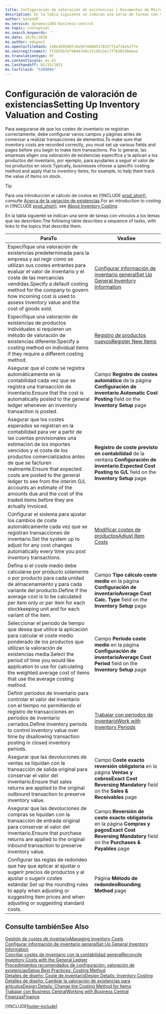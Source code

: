 ```yaml
---
title: Configuración de valoración de existencias | Documentos de Microsoft
description: En la tabla siguiente se indican una serie de tareas con vínculos a los temas que las describen.
author: SorenGP
ms.service: dynamics365-business-central
ms.topic: conceptual
ms.search.keywords: ''
ms.date: 10/01/2020
ms.author: edupont
ms.openlocfilehash: 140e3b95607c6a937e88d517831771af16e52ffe
ms.sourcegitcommit: ff2b55b7e790447e0c1fcd5c2ec7f7610338ebaa
ms.translationtype: HT
ms.contentlocale: es-ES
ms.lasthandoff: 02/15/2021
ms.locfileid: "5389004"
---
```

# <a name="setting-up-inventory-valuation-and-costing"></a><span data-ttu-id="53711-103">Configuración de valoración de existencias</span><span class="sxs-lookup"><span data-stu-id="53711-103">Setting Up Inventory Valuation and Costing</span></span>

<span data-ttu-id="53711-104">Para asegurarse de que los costes de inventario se registran correctamente, debe configurar varios campos y páginas antes de comenzar a realizar transacciones de elementos.</span><span class="sxs-lookup"><span data-stu-id="53711-104">To make sure that inventory costs are recorded correctly, you must set up various fields and pages before you begin to make item transactions.</span></span> <span data-ttu-id="53711-105">Por lo general, las empresas eligen una valoración de existencias específica y la aplican a los productos del inventario, por ejemplo, para ayudarles a seguir el valor de los productos en stock.</span><span class="sxs-lookup"><span data-stu-id="53711-105">Typically, businesses choose a specific costing method and apply that to inventory items, for example, to help them track the value of items on stock.</span></span>  

> [!TIP]
> <span data-ttu-id="53711-106">Para una introducción al cálculo de costos en [!INCLUDE [prod_short](includes/prod_short.md)], consulte [Acerca de la variación de existencias](finance-learn-about-costing.md).</span><span class="sxs-lookup"><span data-stu-id="53711-106">For an introduction to costing in [!INCLUDE [prod_short](includes/prod_short.md)], see [About Inventory Costing](finance-learn-about-costing.md).</span></span>

<span data-ttu-id="53711-107">En la tabla siguiente se indican una serie de tareas con vínculos a los temas que las describen.</span><span class="sxs-lookup"><span data-stu-id="53711-107">The following table describes a sequence of tasks, with links to the topics that describe them.</span></span>

|<span data-ttu-id="53711-108">**Para**</span><span class="sxs-lookup"><span data-stu-id="53711-108">**To**</span></span>|<span data-ttu-id="53711-109">**Vea**</span><span class="sxs-lookup"><span data-stu-id="53711-109">**See**</span></span>|  
|------------|-------------|
|<span data-ttu-id="53711-110">Especifique una valoración de existencias predeterminada para la empresa y así regir cómo se utilizan sus costes entrantes para evaluar el valor de inventario y el coste de las mercancías vendidas.</span><span class="sxs-lookup"><span data-stu-id="53711-110">Specify a default costing method for the company to govern how incoming cost is used to assess inventory value and the cost of goods sold.</span></span>|[<span data-ttu-id="53711-111">Configurar información de inventario general</span><span class="sxs-lookup"><span data-stu-id="53711-111">Set Up General Inventory Information</span></span>](inventory-how-setup-general.md)|  
|<span data-ttu-id="53711-112">Especifique una valoración de existencias de productos individuales si requieren un método de valoración de existencias diferente.</span><span class="sxs-lookup"><span data-stu-id="53711-112">Specify a costing method on individual items if they require a different costing method.</span></span>|[<span data-ttu-id="53711-113">Registro de productos nuevos</span><span class="sxs-lookup"><span data-stu-id="53711-113">Register New Items</span></span>](inventory-how-register-new-items.md)|  
|<span data-ttu-id="53711-114">Asegurar que el coste se registra automáticamente en la contabilidad cada vez que se registra una transacción de inventario.</span><span class="sxs-lookup"><span data-stu-id="53711-114">Ensure that the cost is automatically posted to the general ledger whenever an inventory transaction is posted.</span></span>|<span data-ttu-id="53711-115">Campo **Registro de costes automático** de la página **Configuración de inventario**.</span><span class="sxs-lookup"><span data-stu-id="53711-115">**Automatic Cost Posting** field on the **Inventory Setup** page</span></span>|  
|<span data-ttu-id="53711-116">Asegurar que los costes esperados se registran en la contabilidad para ver a partir de las cuentas provisionales una estimación de los importes vencidos y el coste de los productos comercializados antes de que se facturen realmente.</span><span class="sxs-lookup"><span data-stu-id="53711-116">Ensure that expected costs are posted to the general ledger to see from the interim G/L accounts an estimate of the amounts due and the cost of the traded items before they are actually invoiced.</span></span>|<span data-ttu-id="53711-117">**Registro de coste previsto en contabilidad** de la ventana **Configuración de inventario**.</span><span class="sxs-lookup"><span data-stu-id="53711-117">**Expected Cost Posting to G/L** field on the **Inventory Setup** page</span></span>|  
|<span data-ttu-id="53711-118">Configurar el sistema para ajustar los cambios de coste automáticamente cada vez que se registran transacciones de inventario.</span><span class="sxs-lookup"><span data-stu-id="53711-118">Set the system up to adjust for any cost changes automatically every time you post inventory transactions.</span></span>|[<span data-ttu-id="53711-119">Modificar costes de productos</span><span class="sxs-lookup"><span data-stu-id="53711-119">Adjust Item Costs</span></span>](inventory-how-adjust-item-costs.md)|  
|<span data-ttu-id="53711-120">Defina si el coste medio debe calcularse por producto solamente o por producto para cada unidad de almacenamiento y para cada variante del producto.</span><span class="sxs-lookup"><span data-stu-id="53711-120">Define if the average cost is to be calculated per item only or per item for each stockkeeping unit and for each variant of the item.</span></span>|<span data-ttu-id="53711-121">Campo **Tipo cálculo coste medio** en la página **Configuración de inventario**</span><span class="sxs-lookup"><span data-stu-id="53711-121">**Average Cost Calc. Type** field on the **Inventory Setup** page</span></span>|  
|<span data-ttu-id="53711-122">Seleccionar el periodo de tiempo que desea que utilice la aplicación para calcular el coste medio ponderado de los productos que utilizan la valoración de existencias media.</span><span class="sxs-lookup"><span data-stu-id="53711-122">Select the period of time you would like application to use for calculating the weighted average cost of items that use the average costing method.</span></span>|<span data-ttu-id="53711-123">Campo **Periodo coste medio** en la página **Configuración de inventario**</span><span class="sxs-lookup"><span data-stu-id="53711-123">**Average Cost Period** field on the **Inventory Setup** page</span></span>|  
|<span data-ttu-id="53711-124">Definir periodos de inventario para controlar el valor del inventario con el tiempo no permitiendo el registro de transacciones en periodos de inventario cerrados.</span><span class="sxs-lookup"><span data-stu-id="53711-124">Define inventory periods to control inventory value over time by disallowing transaction posting in closed inventory periods.</span></span>|[<span data-ttu-id="53711-125">Trabajar con periodos de inventario</span><span class="sxs-lookup"><span data-stu-id="53711-125">Work with Inventory Periods</span></span>](finance-how-to-work-with-inventory-periods.md)|  
|<span data-ttu-id="53711-126">Asegurar que las devoluciones de ventas se liquidan con la transacción de salida original para conservar el valor del inventario.</span><span class="sxs-lookup"><span data-stu-id="53711-126">Ensure that sales returns are applied to the original outbound transaction to preserve inventory value.</span></span>|<span data-ttu-id="53711-127">Campo **Coste exacto reversión obligatoria** en la página **Ventas y cobros**</span><span class="sxs-lookup"><span data-stu-id="53711-127">**Exact Cost Reversing Mandatory** field on the **Sales & Receivables** page</span></span>|  
|<span data-ttu-id="53711-128">Asegurar que las devoluciones de compras se liquidan con la transacción de entrada original para conservar el valor del inventario.</span><span class="sxs-lookup"><span data-stu-id="53711-128">Ensure that purchase returns are applied to the original inbound transaction to preserve inventory value.</span></span>|<span data-ttu-id="53711-129">Campo **Reversión de coste exacto obligatoria** en la página **Compras y pagos**</span><span class="sxs-lookup"><span data-stu-id="53711-129">**Exact Cost Reversing Mandatory** field on the **Purchases & Payables** page</span></span>|
|<span data-ttu-id="53711-130">Configurar las reglas de redondeo que hay que aplicar al ajustar o sugerir precios de productos y al ajustar o sugerir costes estándar.</span><span class="sxs-lookup"><span data-stu-id="53711-130">Set up the rounding rules to apply when adjusting or suggesting item prices and when adjusting or suggesting standard costs.</span></span>|<span data-ttu-id="53711-131">Página **Método de redondeo**</span><span class="sxs-lookup"><span data-stu-id="53711-131">**Rounding Method** page</span></span>|  

## <a name="see-also"></a><span data-ttu-id="53711-132">Consulte también</span><span class="sxs-lookup"><span data-stu-id="53711-132">See Also</span></span>

[<span data-ttu-id="53711-133">Gestión de costes de inventario</span><span class="sxs-lookup"><span data-stu-id="53711-133">Managing Inventory Costs</span></span>](finance-manage-inventory-costs.md)  
[<span data-ttu-id="53711-134">Configurar información de inventario general</span><span class="sxs-lookup"><span data-stu-id="53711-134">Set Up General Inventory Information</span></span>](inventory-how-setup-general.md)  
[<span data-ttu-id="53711-135">Conciliar costes de inventario con la contabilidad general</span><span class="sxs-lookup"><span data-stu-id="53711-135">Reconcile Inventory Costs with the General Ledger</span></span>](finance-how-to-post-inventory-costs-to-the-general-ledger.md)  
[<span data-ttu-id="53711-136">Procedimientos recomendados de configuración: valoración de existencias</span><span class="sxs-lookup"><span data-stu-id="53711-136">Setup Best Practices: Costing Method</span></span>](setup-best-practices-costing-method.md)  
[<span data-ttu-id="53711-137">Detalles de diseño: Coste de inventario</span><span class="sxs-lookup"><span data-stu-id="53711-137">Design Details: Inventory Costing</span></span>](design-details-inventory-costing.md)  
[<span data-ttu-id="53711-138">Detalles de diseño: Cambiar la valoración de existencias para artículos</span><span class="sxs-lookup"><span data-stu-id="53711-138">Design Details: Change the Costing Method for Items</span></span>](design-details-changing-costing-methods.md)  
[<span data-ttu-id="53711-139">Trabajar con Business Central</span><span class="sxs-lookup"><span data-stu-id="53711-139">Working with Business Central</span></span>](ui-work-product.md)  
[<span data-ttu-id="53711-140">Finanzas</span><span class="sxs-lookup"><span data-stu-id="53711-140">Finance</span></span>](finance.md)  


[!INCLUDE[footer-include](includes/footer-banner.md)]